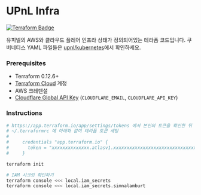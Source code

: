 UPnL Infra 
========
[![Terraform Badge]][Terraform Cloud Link]

유피넬의 AWS와 클라우드 플레어 인프라 상태가 정의되어있는 테라폼 코드입니다. 쿠버네티스 YAML 파일들은 [upnl/kubernetes](https://github.com/upnl/kubernetes)에서 확인하세요.

### Prerequisites
- Terraform 0.12.6+
- [Terraform Cloud] 계정
- AWS 크레덴셜
- [Cloudflare Global API Key](https://dash.cloudflare.com/profile/api-tokens)
  (`CLOUDFLARE_EMAIL`, `CLOUDFLARE_API_KEY`)

### Instructions
```bash
# https://app.terraform.io/app/settings/tokens 에서 본인의 토큰을 확인한 뒤
# ~/.terraformrc 에 아래와 같이 테라폼 토큰 세팅
#
#     credentials "app.terraform.io" {
#       token = "xxxxxxxxxxxxxx.atlasv1.xxxxxxxxxxxxxxxxxxxxxxxxxxxxxxxxxxxxxxxxxxxxxxxxxxxxxxxxxxxxxxxxxxx"
#     }

terraform init

# IAM 시크릿 확인하기
terraform console <<< local.iam_secrets
terraform console <<< local.iam_secrets.simnalamburt
```

[Terraform Badge]: https://badgen.net/badge/icon/terraform?label&icon=https://unpkg.com/badgen-icons@0.12.0/icons/terraform.svg
[Terraform Cloud Link]: https://app.terraform.io/app/upnl/workspaces/infra
[Terraform Cloud]: https://app.terraform.io
